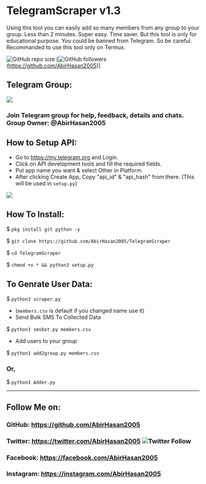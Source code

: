 # TelegramScraper v1.3
Using this tool you can easily add so many members from any group to your group. Less than 2 minutes. Super easy. Time saver. But this tool is only for educational purpose. You could be banned from Telegram. So be careful. Recommanded to use this tool only on Termux.

![GitHub repo size](https://img.shields.io/github/repo-size/AbirHasan2005/TelegramScraper?label=Repo%20Size) [![GitHub followers](https://img.shields.io/github/followers/AbirHasan2005?style=social)(https://github.com/AbirHasan2005)]

## Telegram Group:
<a href="https://t.me/linux_repo"><img src="https://img.shields.io/badge/Join-Telegram%20Group-blue.svg?logo=telegram"></a>
### Join Telegram group for help, feedback, details and chats. Group Owner: @AbirHasan2005

## How to Setup API:
- Go to https://my.telegram.org and Login.
- Click on API development tools and fill the required fields.
- Put app name you want & select Other in Platform.
- After clicking Create App, Copy "api_id" & "api_hash" from there. (This will be used in `setup.py`)
<p><img src="https://i1.wp.com/python.gotrained.com/wp-content/uploads/2019/01/desc.png?resize=768%2C479&ssl=1"></p>

## How To Install:

$ `pkg install git python -y`

$ `git clone https://github.com/AbirHasan2005/TelegramScraper`

$ `cd TelegramScraper`

$ `chmod +x * && python3 setup.py`

## To Genrate User Data:

$ `python3 scraper.py`

- (`members.csv` is default if you changed name use it)
- Send Bulk SMS To Collected Data

$ `python3 smsbot.py members.csv`

- Add users to your group

$ `python3 add2group.py members.csv`
### Or,
$ `python3 Adder.py`

---

## Follow Me on:
### GitHub: https://github.com/AbirHasan2005
### Twitter: https://twitter.com/AbirHasan2005  ![Twitter Follow](https://img.shields.io/twitter/follow/AbirHasan2005?style=social)
### Facebook: https://facebook.com/AbirHasan2005
### Instagram: https://instagram.com/AbirHasan2005
